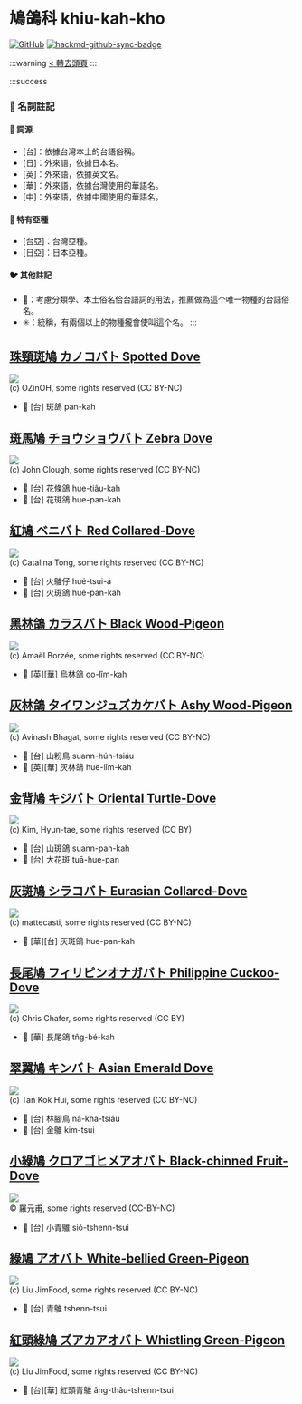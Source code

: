 # 鳩鴿科 khiu-kah-kho

[![GitHub](https://img.shields.io/badge/GitHub-black?logo=github)](https://github.com/siansiansu/tsiau-a-e-mia)
[![hackmd-github-sync-badge](https://hackmd.io/MXn5cxjOSn6jSHz0uiSntw/badge)](https://hackmd.io/MXn5cxjOSn6jSHz0uiSntw)

:::warning
[< 轉去頭頁](https://hackmd.io/@siansiansu/Hy4VzNvha)
:::

:::success
### 📖 名詞註記

#### 📎 詞源

- [台]：依據台灣本土的台語俗稱。
- [日]：外來語，依據日本名。
- [英]：外來語，依據英文名。
- [華]：外來語，依據台灣使用的華語名。
- [中]：外來語，依據中國使用的華語名。

#### 🎏 特有亞種

- [台亞]：台灣亞種。
- [日亞]：日本亞種。

#### 🐦 其他註記

- 🎯：考慮分類學、本土俗名佮台語詞的用法，推薦做為這个唯一物種的台語俗名。
- ✳️：統稱，有兩個以上的物種攏會使叫這个名。
:::

## [珠頸斑鳩 カノコバト Spotted Dove](https://ebird.org/species/spodov)

![](https://inaturalist-open-data.s3.amazonaws.com/photos/356067349/medium.jpg)
<br/>
(c) OZinOH, some rights reserved (CC BY-NC)

- 🎯 [台] 斑鴿 pan-kah

## [斑馬鳩 チョウショウバト Zebra Dove](https://ebird.org/species/zebdov)

![](https://inaturalist-open-data.s3.amazonaws.com/photos/59311155/medium.jpg)
<br/>
(c) John Clough, some rights reserved (CC BY-NC)

- 🎯 [台] 花條鴿 hue-tiâu-kah
- 🎯 [台] 花斑鴿 hue-pan-kah

## [紅鳩 ベニバト Red Collared-Dove](https://ebird.org/species/recdov1)

![](https://inaturalist-open-data.s3.amazonaws.com/photos/11787373/medium.jpeg)
<br/>
(c) Catalina Tong, some rights reserved (CC BY-NC)

- 🎯 [台] 火鵻仔 hué-tsui-á
- 🎯 [台] 火斑鴿 hué-pan-kah

## [黑林鴿 カラスバト Black Wood-Pigeon](https://ebird.org/species/jawpig1)

![](https://inaturalist-open-data.s3.amazonaws.com/photos/85928083/medium.jpeg)
<br/>
(c) Amaël Borzée, some rights reserved (CC BY-NC)

- 🎯 [英][華] 烏林鴿 oo-lîm-kah

## [灰林鴿 タイワンジュズカケバト Ashy Wood-Pigeon](https://ebird.org/species/aswpig1)

![](https://inaturalist-open-data.s3.amazonaws.com/photos/170878024/medium.jpg)
<br/>
(c) Avinash Bhagat, some rights reserved (CC BY-NC)

- 🎯 [台] 山粉鳥 suann-hún-tsiáu
- 🎯 [英][華] 灰林鴿 hue-lîm-kah

## [金背鳩 キジバト Oriental Turtle-Dove](https://ebird.org/species/ortdov)

![](https://inaturalist-open-data.s3.amazonaws.com/photos/2660911/medium.jpg)
<br/>
(c) Kim, Hyun-tae, some rights reserved (CC BY)

- 🎯 [台] 山斑鴿 suann-pan-kah
- 🎯 [台] 大花斑 tuā-hue-pan

## [灰斑鳩 シラコバト Eurasian Collared-Dove](https://ebird.org/species/eucdov)

![](https://inaturalist-open-data.s3.amazonaws.com/photos/100117501/medium.jpg)
<br/>
(c) mattecasti, some rights reserved (CC BY-NC)

- 🎯 [華][台] 灰斑鴿 hue-pan-kah

## [長尾鳩 フィリピンオナガバト Philippine Cuckoo-Dove](https://ebird.org/species/phcdov1)

![](https://inaturalist-open-data.s3.amazonaws.com/photos/2290858/medium.jpg)
<br/>
(c) Chris Chafer, some rights reserved (CC BY)

- 🎯 [華] 長尾鴿 tn̂g-bé-kah

## [翠翼鳩 キンバト Asian Emerald Dove](https://ebird.org/species/emedov2)

![](https://inaturalist-open-data.s3.amazonaws.com/photos/26343454/medium.jpeg)
<br/>
(c) Tan Kok Hui, some rights reserved (CC BY-NC)

- 🎯 [台] 林腳鳥 nâ-kha-tsiáu
- 🎯 [台] 金鵻 kim-tsui

## [小綠鳩 クロアゴヒメアオバト Black-chinned Fruit-Dove](https://ebird.org/species/bcfdov1)

![](https://inaturalist-open-data.s3.amazonaws.com/photos/364505657/large.jpeg)
<br/>
© 羅元甫, some rights reserved (CC-BY-NC)

- 🎯 [台] 小青鵻 sió-tshenn-tsui

## [綠鳩 アオバト White-bellied Green-Pigeon](https://ebird.org/species/whbpig1)

![](https://inaturalist-open-data.s3.amazonaws.com/photos/131228147/medium.jpg)
<br/>
(c) Liu JimFood, some rights reserved (CC BY-NC)

- 🎯 [台] 青鵻 tshenn-tsui

## [紅頭綠鳩 ズアカアオバト Whistling Green-Pigeon](https://ebird.org/species/whgpig1)

![](https://inaturalist-open-data.s3.amazonaws.com/photos/59277188/medium.jpg)
<br/>
(c) Liu JimFood, some rights reserved (CC BY-NC)

- 🎯 [台][華] 紅頭青鵻 âng-thâu-tshenn-tsui
